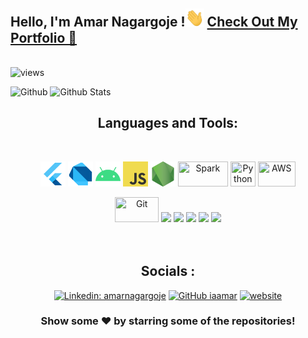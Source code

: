 ## Hello, I'm Amar Nagargoje !<img src="https://raw.githubusercontent.com/ABSphreak/ABSphreak/master/gifs/Hi.gif" width="30px"> [Check Out My Portfolio 🚀](https://amarn.netlify.app/)
  

<br/>
<img src="https://komarev.com/ghpvc/?username=iaamar&label=Views&color=green&style=plastic" alt="views" />
<p align="center">

<img width="55%" 
alt="Github" src="https://raw.githubusercontent.com/onimur/.github/master/.resources/git-header.svg" />
<img width="55%"  alt="Github Stats" src="https://github-readme-stats.vercel.app/api?username=iaamar&show_icons=true&hide_border=true" />
</p>

<div align="center"> 

## Languages and Tools: 
<br/>

<img height="40"  title="flutter"  src="https://raw.githubusercontent.com/github/explore/80688e429a7d4ef2fca1e82350fe8e3517d3494d/topics/flutter/flutter.png"> <img height="40"  title="Dart"  src="https://raw.githubusercontent.com/github/explore/80688e429a7d4ef2fca1e82350fe8e3517d3494d/topics/dart/dart.png"> <img height="40"  title="android"  src="https://raw.githubusercontent.com/github/explore/80688e429a7d4ef2fca1e82350fe8e3517d3494d/topics/android/android.png"> <img height="40"  title="javascript"  src="https://raw.githubusercontent.com/github/explore/80688e429a7d4ef2fca1e82350fe8e3517d3494d/topics/javascript/javascript.png"> <img  title="node"  height="40" src="https://raw.githubusercontent.com/github/explore/80688e429a7d4ef2fca1e82350fe8e3517d3494d/topics/nodejs/nodejs.png"> 
<img title="Spark" src="https://raw.githubusercontent.com/Thomas-George-T/Thomas-George-T/master/assets/apache_spark.svg" width="80" height="40" /> 
<img title="Python" src="https://raw.githubusercontent.com/Thomas-George-T/Thomas-George-T/master/assets/python.svg" width="40" height="40" /> 
<img title="AWS" src="https://raw.githubusercontent.com/Thomas-George-T/Thomas-George-T/master/assets/aws.svg" width="60" height="40" /> 

<img title="Git" src="https://raw.githubusercontent.com/Thomas-George-T/Thomas-George-T/master/assets/git.svg" width="70" height="40">
<img height="64px" src="https://cdn.svgporn.com/logos/html-5.svg"> 
<img height="64px" src="https://cdn.svgporn.com/logos/css-3.svg"> 
<img height="64px" src="https://cdn.svgporn.com/logos/visual-studio-code.svg">  
<img height="64px" src="https://cdn.svgporn.com/logos/sass.svg"> 
<img height="64px" src="https://cdn.svgporn.com/logos/netlify.svg">

</div>

<br/>
<br/>

<div align="center"> 
  
  ## Socials : 
  
[![Linkedin: amarnagargoje](https://img.shields.io/badge/-amar-blue?style=flat-square&logo=Linkedin&logoColor=white&link=https://www.linkedin.com/in/amar-nagargoje/)](https://www.linkedin.com/in/amar-nagargoje/) 
  [![GitHub iaamar](https://img.shields.io/github/followers/iaamar?label=follow&style=social)](https://github.com/iaamar) 
  [![website](https://img.shields.io/badge/PortfolioWebsite-developedbyamar-2648ff?style=flat-square&logo=google)](https://developedbyamar.netlify.app/)
  
### Show some ❤️ by starring some of the repositories! </div>
